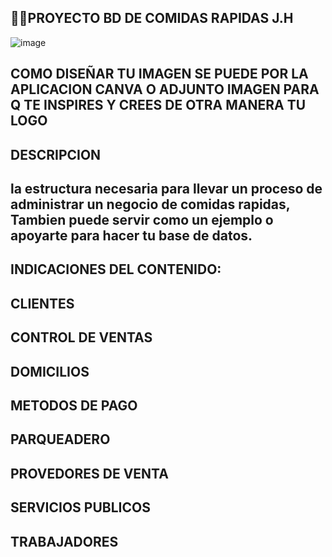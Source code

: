 🌭🍟PROYECTO BD DE COMIDAS RAPIDAS J.H
-----------------------------------------

![image](https://github.com/user-attachments/assets/a51895d2-bf09-4606-9714-3c8751fd1b19)

COMO DISEÑAR TU IMAGEN SE PUEDE POR LA APLICACION CANVA O ADJUNTO IMAGEN PARA Q TE INSPIRES Y CREES DE OTRA MANERA TU LOGO 
--                                                  

DESCRIPCION 
--------------

la estructura necesaria para llevar un proceso de administrar un negocio de comidas rapidas, Tambien puede servir como un ejemplo o apoyarte para hacer tu base de datos. 
---


INDICACIONES DEL CONTENIDO:
--------------------------------
CLIENTES
--------------------------------
CONTROL DE VENTAS
--------------------------------
DOMICILIOS
--------------------------------
METODOS DE PAGO
--------------------------------
PARQUEADERO
--------------------------------
PROVEDORES DE VENTA
--------------------------------
SERVICIOS PUBLICOS
--------------------------------
TRABAJADORES
--------------------------------
